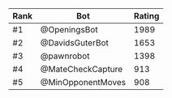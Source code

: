 Rank|Bot|Rating
---|---|---
#1|@OpeningsBot|1989
#2|@DavidsGuterBot|1653
#3|@pawnrobot|1398
#4|@MateCheckCapture|913
#5|@MinOpponentMoves|908
